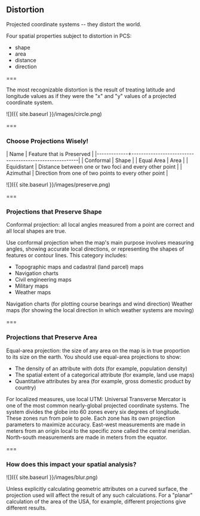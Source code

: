 ---
---

## Distortion

Projected coordinate systems -- they distort the world.

Four spatial properties subject to distortion in PCS:

- shape
- area
- distance
- direction

===

The most recognizable distortion is the result of treating latitude and longitude values as if they were the "x" and "y" values of a projected coordinate system.

![]({{ site.baseurl }}/images/circle.png)

===

### Choose Projections Wisely!

| Name        | Feature that is Preserved                              |
|-------------+--------------------------------------------------------|
| Conformal   | Shape                                                  |
| Equal Area  | Area                                                   |
| Equidistant | Distance between one or two foci and every other point |
| Azimuthal   | Direction from one of two points to every other point  |

![]({{ site.baseurl }}/images/preserve.png)

===

### Projections that Preserve Shape

Conformal projection: all local angles measured from a point are correct and all local shapes are true. 

Use conformal projection when the map's main purpose involves measuring angles, showing accurate local directions, or representing the shapes of features or contour lines. This category includes:

- Topographic maps and cadastral (land parcel) maps
- Navigation charts 
- Civil engineering maps
- Military maps
- Weather maps

<aside class="notes">
Navigation charts (for plotting course bearings and wind direction)
Weather maps (for showing the local direction in which weather systems are moving)
</aside>

===

### Projections that Preserve Area

Equal-area projection: the size of any area on the map is in true proportion to its size on the earth. You should use equal-area projections to show:

- The density of an attribute with dots (for example, population density)
- The spatial extent of a categorical attribute (for example, land use maps)
- Quantitative attributes by area (for example, gross domestic product by country)

<aside class="notes">
For localized measures, use local UTM: Universal Transverse Mercator is one of the most common nearly-global projected coordinate systems. The system divides the globe into 60 zones every six degrees of longitude. These zones run from pole to pole. Each zone has its own projection parameters to maximize accuracy. East-west measurements are made in meters from an origin local to the specific zone called the central meridian. North-south measurements are made in meters from the equator.
</aside>

===

### How does this impact your spatial analysis?

![]({{ site.baseurl }}/images/blur.png)

Unless explicitly calculating geometric attributes on a curved surface, the projection used will affect the result of any such calculations. For a "planar" calculation of the area of the USA, for example, different projections give different results.
